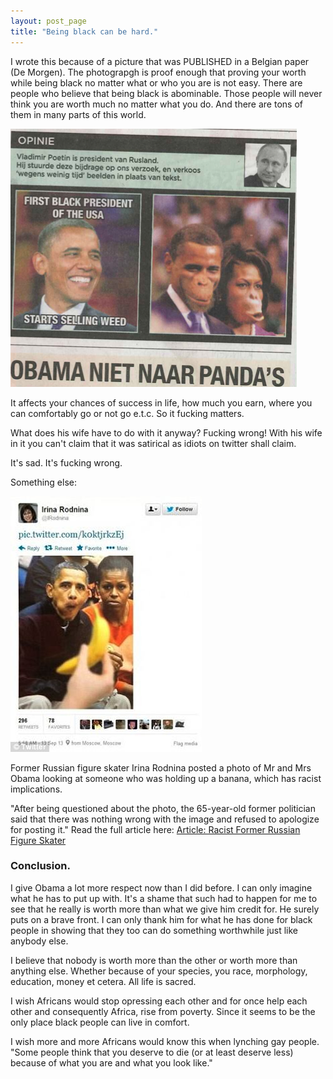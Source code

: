```yaml
---
layout: post_page
title: "Being black can be hard."
---
```



I wrote this because of a picture that was PUBLISHED in a Belgian paper (De Morgen).
The photograpgh is proof enough that proving your worth while being black no matter what or who you are is not easy.
There are people who believe that being black is abominable.
Those people will never think you are worth much no matter what you do.
And there are tons of them in many parts of this world.

![Obamas_racist_picture](/img/Content/Racism/Obamas_racist_picture.png "Obamas_racist_picture")

It affects your chances of success in life, how much you earn, where you can comfortably go or not go e.t.c. So it fucking matters.

What does his wife have to do with it anyway? Fucking wrong!
With his wife in it you can't claim that it was satirical as idiots on twitter shall claim.

It's sad. It's fucking wrong.




Something else:


![Obamas_looking_at_banana_racist.png](/img/Content/Racism/Obamas_looking_at_banana_racist.png "Obamas_racist_picture")

Former Russian figure skater Irina Rodnina posted a photo of Mr and Mrs Obama looking at someone who was holding up a banana, which has racist implications.

"After being questioned about the photo, the 65-year-old former politician said that there was nothing wrong with the image and refused to apologize for posting it."
Read the full article here: [Article: Racist Former Russian Figure Skater] 




### Conclusion.

I give Obama a lot more respect now than I did before.
I can only imagine what he has to put up with. It's a shame that such had to happen for me to see that he really is worth more than what we give him credit for.
He surely puts on a brave front. I can only thank him for what he has done for black people in showing that they too can do something worthwhile just like anybody else.

I believe that nobody is worth more than the other or worth more than anything else. Whether because of your species, you race, morphology, education, money  et cetera. All life is sacred.

I wish Africans would stop opressing each other and for once help each other and consequently Africa, rise from poverty. Since it seems to be the only place black people can live in comfort.

I wish more and more Africans would know this when lynching gay people. "Some people think that you deserve to die (or at least deserve less) because of what you are and what you look like."

[Article: Racist Former Russian Figure Skater]: http://www.dailymail.co.uk/news/article-2554341/Former-Russian-figure-skater-lit-Olympic-flame-posted-racist-photo-Obamas.html